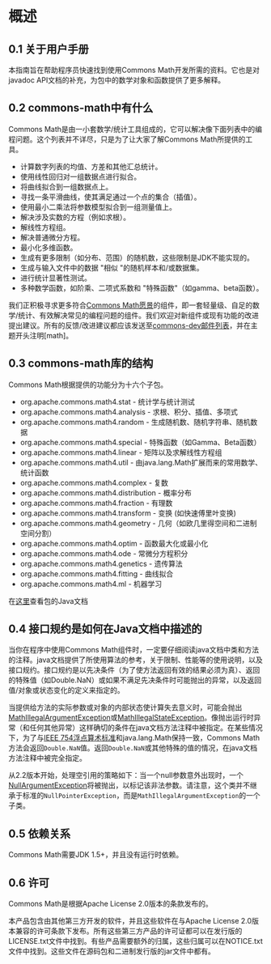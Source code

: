 # 概述

## 0.1 关于用户手册

本指南旨在帮助程序员快速找到使用Commons Math开发所需的资料。它也是对javadoc API文档的补充，为包中的数学对象和函数提供了更多解释。

## 0.2 commons-math中有什么

Commons Math是由一小套数学/统计工具组成的，它可以解决像下面列表中的编程问题。这个列表并不详尽，只是为了让大家了解Commons Math所提供的工具。

* 计算数字列表的均值、方差和其他汇总统计。<!-- 专业名词：summary statistics如何翻译，以及短语list of number是否对应java类List -->
* 使用线性回归对一组数据点进行拟合。
* 将曲线拟合到一组数据点上。
* 寻找一条平滑曲线，使其满足通过一个点的集合（插值）。<!-- 这句翻译是否符合相应的数学概念 -->
* 使用最小二乘法将参数模型拟合到一组测量值上。
* 解决涉及实数的方程（例如求根）。
* 解线性方程组。
* 解决普通微分方程。<!-- 词ordinary是否可以翻译为普通 -->
* 最小化多维函数。
* 生成有更多限制（如分布、范围）的随机数，这些限制是JDK不能实现的。
* 生成与输入文件中的数据 "相似 "的随机样本和/或数据集。
* 进行统计显著性测试。
* 多种数学函数，如阶乘、二项式系数和 "特殊函数"（如gamma、beta函数）。

我们正积极寻求更多符合[Commons Math愿景](http://commons.apache.org/proper/commons-math/index.html#summary)的组件，即一套轻量级、自足的数学/统计、有效解决常见的编程问题的组件。我们欢迎对新组件或现有功能的改进提出建议。所有的反馈/改进建议都应该发送至[commons-dev邮件列表](http://commons.apache.org/mail-lists.html)，并在主题开头注明[math]。

## 0.3 commons-math库的结构

Commons Math根据提供的功能分为十六个子包。

* org.apache.commons.math4.stat - 统计学与统计测试
* org.apache.commons.math4.analysis - 求根、积分、插值、多项式
* org.apache.commons.math4.random - 生成随机数、随机字符串、随机数据
* org.apache.commons.math4.special - 特殊函数（如Gamma、Beta函数）
* org.apache.commons.math4.linear - 矩阵以及求解线性方程组
* org.apache.commons.math4.util - 由java.lang.Math扩展而来的常用数学、统计函数
* org.apache.commons.math4.complex - 复数
* org.apache.commons.math4.distribution - 概率分布
* org.apache.commons.math4.fraction - 有理数
* org.apache.commons.math4.transform - 变换 (如快速傅里叶变换)
* org.apache.commons.math4.geometry - 几何（如欧几里得空间和二进制空间分割）
* org.apache.commons.math4.optim - 函数最大化或最小化 <!-- 原句function maximization or minimization是否可以这样翻译 -->
* org.apache.commons.math4.ode - 常微分方程积分
* org.apache.commons.math4.genetics - 遗传算法
* org.apache.commons.math4.fitting - 曲线拟合
* org.apache.commons.math4.ml - 机器学习

在[这里](http://commons.apache.org/proper/commons-math/apidocs/index.html)查看包的Java文档

## 0.4 接口规约是如何在Java文档中描述的 <!-- 词contracts和词specified如何翻译 -->

当你在程序中使用Commons Math组件时，一定要仔细阅读java文档中类和方法的注释。java文档提供了所使用算法的参考，关于限制、性能等的使用说明，以及接口规约。接口规约是以先决条件（为了使方法返回有效的结果必须为真）、返回的特殊值（如Double.NaN）或如果不满足先决条件时可能抛出的异常，以及返回值/对象或状态变化的定义来指定的。<!-- 词referances如何翻译 -->  

当提供给方法的实际参数或对象的内部状态使计算失去意义时，可能会抛出[MathIllegalArgumentException](http://commons.apache.org/proper/commons-math/apidocs/org/apache/commons/math4/exception/MathIllegalArgumentException.html)或[MathIllegalStateException](http://commons.apache.org/proper/commons-math/apidocs/org/apache/commons/math4/exception/MathIllegalStateException.html)。像抛出运行时异常（和任何其他异常）这样确切的条件在java文档方法注释中被指定。在某些情况下，为了与[IEEE 754浮点算术标准](https://grouper.ieee.org/groups/754/)和java.lang.Math保持一致，Commons Math方法会返回`Double.NaN`值。返回`Double.NaN`或其他特殊的值的情况，在java文档方法注释中被完全指定。

从2.2版本开始，处理空引用的策略如下：当一个null参数意外出现时，一个[NullArgumentException](http://commons.apache.org/proper/commons-math/apidocs/org/apache/commons/math4/exception/NullArgumentException.html)将被抛出，以标记该非法参数。请注意，这个类并不继承于标准的`NullPointerException`，而是`MathIllegalArgumentException`的一个子类。

## 0.5 依赖关系

Commons Math需要JDK 1.5+，并且没有运行时依赖。

## 0.6 许可

Commons Math是根据Apache License 2.0版本的条款发布的。  

本产品包含由其他第三方开发的软件，并且这些软件在与Apache License 2.0版本兼容的许可条款下发布。所有这些第三方产品的许可证都可以在发行版的LICENSE.txt文件中找到。有些产品需要额外的归属，这些归属可以在NOTICE.txt文件中找到。这些文件在源码包和二进制发行版的jar文件中都有。
